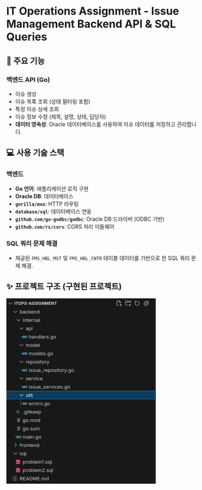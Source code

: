 # IT Operations Assignment - Issue Management Backend API & SQL Queries
## 🚀 주요 기능

### 백엔드 API (Go)
* 이슈 생성
* 이슈 목록 조회 (상태 필터링 포함)
* 특정 이슈 상세 조회
* 이슈 정보 수정 (제목, 설명, 상태, 담당자)
* **데이터 영속성**: 
Oracle 데이터베이스를 사용하여 이슈 데이터를 저장하고 관리합니다.
## 💻 사용 기술 스택

### 백엔드
* **Go 언어**: 애플리케이션 로직 구현
* **Oracle DB**: 데이터베이스
* **`gorilla/mux`**: HTTP 라우팅
* **`database/sql`**: 데이터베이스 연동
* **`github.com/go-godbc/godbc`**: Oracle DB 드라이버 (ODBC 기반)
* **`github.com/rs/cors`**: CORS 처리 미들웨어

### SQL 쿼리 문제 해결
* 제공된 `FMS_HBL_MST` 및 `FMS_HBL_CNTR` 테이블 데이터를 기반으로 한 SQL 쿼리 문제 해결.
## ✨ 프로젝트 구조 (구현된 프로젝트)

![alt text](<Screenshot From 2025-06-15 18-47-17.png>)